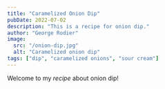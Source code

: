 ```yaml
---
title: "Caramelized Onion Dip"
pubDate: 2022-07-02
description: "This is a recipe for onion dip."
author: "George Rodier"
image:
  src: "/onion-dip.jpg"
  alt: "Caramelized onion dip"
tags: ["dip", "caramelized onions", "sour cream"]
---
```


Welcome to my _recipe_ about onion dip!
